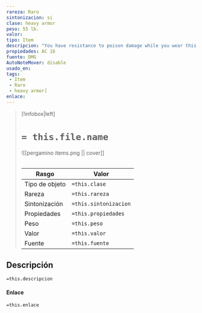 ```yaml
---
rareza: Raro
sintonizacion: si
clase: heavy armor
peso: 55 lb.
valor: 
tipo: Item
descripcion: "You have resistance to poison damage while you wear this armor.Made of interlocking metal rings, chain mail includes a layer of quilted fabric worn underneath the mail to prevent chafing and to cushion the impact of blows. The suit includes gauntlets.The wearer has disadvantage on Dexterity (Stealth) checks.If the wearer has a Strength score lower than 13, their speed is reduced by 10 feet."
propiedades: AC 16
fuente: DMG
AutoNoteMover: disable
usado_en:  
tags: 
 - Item
 - Raro
 - heavy armor]
enlace: 
---
```


> [!infobox|left]
>  # `= this.file.name`
> ![[pergamino items.png || cover]]
> ######   
> |Rasgo | Valor |
> | --- | --- |
> | Tipo de objeto| `=this.clase`|
>  | Rareza| `=this.rareza`|
> | Sintonización | `=this.sintonizacion` |
> | Propiedades | `=this.propiedades` |
>  | Peso | `=this.peso` |
> | Valor | `=this.valor` |
> | Fuente | `=this.fuente` |


## Descripción
`=this.descripcion`

#### Enlace
`=this.enlace`